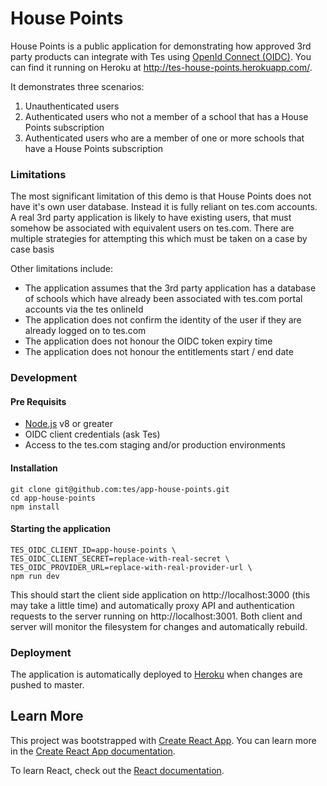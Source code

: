# House Points
House Points is a public application for demonstrating how approved 3rd party products can integrate with Tes using [OpenId Connect (OIDC)](https://openid.net/connect/). You can find it running on Heroku at http://tes-house-points.herokuapp.com/.

It demonstrates three scenarios:

1. Unauthenticated users
2. Authenticated users who not a member of a school that has a House Points subscription
3. Authenticated users who are a member of one or more schools that have a House Points subscription

### Limitations
The most significant limitation of this demo is that House Points does not have it's own user database. Instead it is fully reliant on tes.com accounts. A real 3rd party application is likely to have existing users, that must somehow be associated with equivalent users on tes.com. There are multiple strategies for attempting this which must be taken on a case by case basis

Other limitations include:

* The application assumes that the 3rd party application has a database of schools which have already been associated with tes.com portal accounts via the tes onlineId
* The application does not confirm the identity of the user if they are already logged on to tes.com 
* The application does not honour the OIDC token expiry time
* The application does not honour the entitlements start / end date

### Development
#### Pre Requisits
* [Node.js](https://nodejs.org/en/) v8 or greater
* OIDC client credentials (ask Tes)
* Access to the tes.com staging and/or production environments

#### Installation
```
git clone git@github.com:tes/app-house-points.git
cd app-house-points
npm install
```

#### Starting the application 
```
TES_OIDC_CLIENT_ID=app-house-points \
TES_OIDC_CLIENT_SECRET=replace-with-real-secret \
TES_OIDC_PROVIDER_URL=replace-with-real-provider-url \
npm run dev
```
This should start the client side application on http://localhost:3000 (this may take a little time) and automatically proxy API and authentication requests to the server running on http://localhost:3001. Both client and server will monitor the filesystem for changes and automatically rebuild.

### Deployment
The application is automatically deployed to [Heroku](https://www.heroku.com/) when changes are pushed to master.

## Learn More
This project was bootstrapped with [Create React App](https://github.com/facebook/create-react-app). You can learn more in the [Create React App documentation](https://facebook.github.io/create-react-app/docs/getting-started).

To learn React, check out the [React documentation](https://reactjs.org/).
